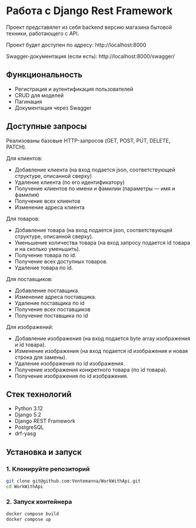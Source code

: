 # Работа с Django Rest Framework

Проект представялет из себя backend версию магазина бытовой техники, работающего с API. 

Проект будет доступен по адресу: http://localhost:8000

Swagger-документация (если есть): http://localhost:8000/swagger/

## Функциональность

- Регистрация и аутентификация пользователей
- CRUD для моделей
- Пагинация
- Документация через Swagger

## Доступные запросы

Реализованы базовые HTTP-запросов (GET, POST, PUT, DELETE, PATCH).

Для клиентов:

- Добавление клиента (на вход подается json, соответствующей структуре, описанной сверху)
- Удаление клиента (по его идентификатору)
- Получение клиентов по имени и фамилии (параметры — имя и фамилия)
- Получение всех клиентов 
- Изменение адреса клиента

Для товаров:

- Добавление товара (на вход подается json, соответствующей структуре, описанной сверху).
- Уменьшение количества товара (на вход запросу подается id товара и на сколько уменьшить).
- Получение товара по id.
- Получение всех доступных товаров.
- Удаление товара по id.

Для поставщиков:

- Добавление поставщика.
- Изменение адреса поставщика.
- Удаление поставщика по id
- Получение всех поставщиков
- Получение поставщика по id

Для изображений:

- Добавление изображения (на вход подается byte array изображения и id товара).
- Изменение изображения (на вход подается id изображения и новая строка для замены).
- Удаление изображения по id изображения.
- Получение изображения конкретного товара (по id товара).
- Получение изображения по id изображения.

## Стек технологий

- Python 3.12
- Django 5.2
- Django REST Framework
- PostgreSQL
- drf-yasg

## Установка и запуск

### 1. Клонируйте репозиторий

```bash
git clone git@github.com:Ventemanna/WorkWithApi.git
cd WorkWithApi
```

### 2. Запуск контейнера

```bash
docker compose build
docker compose up
```
